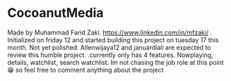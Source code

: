# CocoanutMedia
Made by Muhammad Farid Zaki. https://www.linkedin.com/in/mfzaki/ .
Initialized on friday 12 and started building this project on tuesday 17 this month.
Not yet polished.
Allenwijaya12 and januardiali are expected to review this humble project.
.currently only has 4 features. Nowplaying, details, watchlist, search watchlist. Im not chasing the job role at this point 😁 so feel free to comment anything about the project
